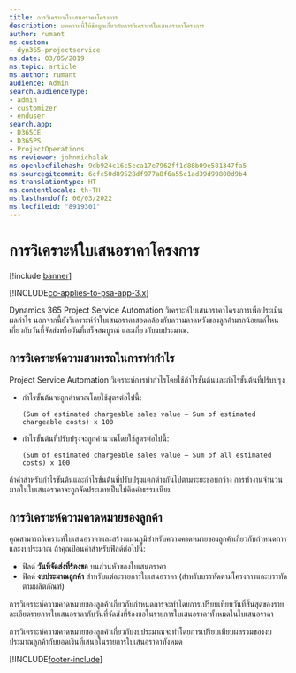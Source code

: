 ```yaml
---
title: การวิเคราะห์ใบเสนอราคาโครงการ
description: บทความนี้ให้ข้อมูลเกี่ยวกับการวิเคราะห์ใบเสนอราคาโครงการ
author: rumant
ms.custom:
- dyn365-projectservice
ms.date: 03/05/2019
ms.topic: article
ms.author: rumant
audience: Admin
search.audienceType:
- admin
- customizer
- enduser
search.app:
- D365CE
- D365PS
- ProjectOperations
ms.reviewer: johnmichalak
ms.openlocfilehash: 9db924c16c5eca17e7962ff1d88b09e581347fa5
ms.sourcegitcommit: 6cfc50d89528df977a8f6a55c1ad39d99800d9b4
ms.translationtype: HT
ms.contentlocale: th-TH
ms.lasthandoff: 06/03/2022
ms.locfileid: "8919301"
---
```

# <a name="analysis-of-project-quotes"></a>การวิเคราะห์ใบเสนอราคาโครงการ

[!include [banner](../includes/psa-now-project-operations.md)]

[!INCLUDE[cc-applies-to-psa-app-3.x](../includes/cc-applies-to-psa-app-3x.md)]

Dynamics 365 Project Service Automation วิเคราะห์ใบเสนอราคาโครงการเพื่อประเมินผลกำไร นอกจากนี้ยังวิเคราะห์ว่าใบเสนอราคาสอดคล้องกับความคาดหวังของลูกค้ามากน้อยแค่ไหน เกี่ยวกับวันที่จัดส่งหรือวันที่เสร็จสมบูรณ์ และเกี่ยวกับงบประมาณ.

## <a name="profitability-analysis"></a>การวิเคราะห์ความสามารถในการทำกำไร

Project Service Automation วิเคราะห์การทำกำไรโดยใช้กำไรขั้นต้นและกำไรขั้นต้นที่ปรับปรุง

- กำไรขั้นต้นจะถูกคำนวณโดยใช้สูตรต่อไปนี้:

  `
    (Sum of estimated chargeable sales value – Sum of estimated chargeable costs) x 100
  `
- กำไรขั้นต้นที่ปรับปรุงจะถูกคำนวณโดยใช้สูตรต่อไปนี้:

  `
    (Sum of estimated chargeable sales value – Sum of all estimated costs) x 100
  `

ถ้าค่าสำหรับกำไรขั้นต้นและกำไรขั้นต้นที่ปรับปรุงแตกต่างกันไปตามระยะขอบกว้าง การทำงานจำนวนมากในใบเสนอราคาจะถูกจัดประเภทเป็นไม่คิดค่าธรรมเนียม

## <a name="analysis-of-customer-expectations"></a>การวิเคราะห์ความคาดหมายของลูกค้า

คุณสามารถวิเคราะห์ใบเสนอราคาและสร้างแผนภูมิสำหรับความคาดหมายของลูกค้าเกี่ยวกับกำหนดการและงบประมาณ ถ้าคุณป้อนค่าสำหรับฟิลด์ต่อไปนี้:

- ฟิลด์ **วันที่จัดส่งที่ร้องขอ** บนส่วนหัวของใบเสนอราคา
- ฟิลด์ **งบประมาณลูกค้า** สำหรับแต่ละรายการใบเสนอราคา (สำหรับบรรทัดตามโครงการและบรรทัดตามผลิตภัณฑ์)

การวิเคราะห์ความคาดหมายของลูกค้าเกี่ยวกับกำหนดการจะทำโดยการเปรียบเทียบวันที่สิ้นสุดของรายละเอียดรายการใบเสนอราคากับวันที่จัดส่งที่ร้องขอในรายการใบเสนอราคาทั้งหมดในใบเสนอราคา

การวิเคราะห์ความคาดหมายของลูกค้าเกี่ยวกับงบประมาณจะทำโดยการเปรียบเทียบผลรวมของงบประมาณลูกค้ากับยอดเงินที่เสนอในรายการใบเสนอราคาทั้งหมด


[!INCLUDE[footer-include](../includes/footer-banner.md)]
